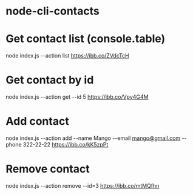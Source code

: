 # node-cli-contacts

# Get contact list (console.table)
node index.js --action list
https://ibb.co/ZVdcTcH

# Get contact by id
node index.js --action get --id 5
https://ibb.co/Vpy4G4M

# Add contact
node index.js --action add --name Mango --email mango@gmail.com --phone 322-22-22
https://ibb.co/kK5zpPt


# Remove contact
node index.js --action remove --id=3
https://ibb.co/mtMQfhn